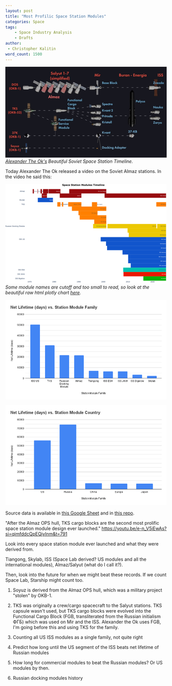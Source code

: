 ```yaml
---
layout: post
title: "Most Profilic Space Station Modules"
categories: Space
tags:
    - Space Industry Analysis
    - Drafts
author:
 - Christopher Kalitin
word_count: 1500
---
```

<head>
    <meta property="og:image" content="{{site.url}}/assets/images/most-profilic-modules/Alexander-The-Ok-July-11-2025-Soviet-Stations.jpg">
</head>

![I Love Alexander The Ok!!!](/assets/images/most-profilic-modules/Alexander-The-Ok-July-11-2025-Soviet-Stations.jpg)  
<i>[Alexander The Ok's](https://youtu.be/e-n_V5iEwAs?si=8psyaMOoXeRRNlI4&t=765) Beautiful Soviet Space Station Timeline.</i>

Today Alexander The Ok released a video on the Soviet Almaz stations. In the video he said this: 

![IMAGE SUPPOSED TO BE HERE](/assets/images/most-profilic-modules/station_modules_gantt_chart_4k.png)  
<i>Some module names are cutoff and too small to read, so look at the beautiful raw html plotly chart [here](/assets/images/most-profilic-modules/station_modules_gantt_chart_1080p.html).</i>

![IMAGE SUPPOSED TO BE HERE](/assets/images/most-profilic-modules/Net%20Lifetime%20(days)%20vs.%20Station%20Module%20Family.png)  

![IMAGE SUPPOSED TO BE HERE](/assets/images/most-profilic-modules/Net%20Lifetime%20(days)%20vs.%20Station%20Module%20Country.png)  


Source data is available in [this Google Sheet](https://docs.google.com/spreadsheets/d/1kqzgV7y3OS3aHCWXOCRws8F3FelriOv0EHpb7aWZqFw/edit?usp=sharing) and in [this repo](https://github.com/CKalitin/UBC-Solar-Leads-Gantt/tree/master/station-modules-gantt).

"After the Almaz OPS hull, TKS cargo blocks are the second most prolific space station module design ever launched."
https://youtu.be/e-n_V5iEwAs?si=qimfddcQpEQjyInm&t=791

Look into every space station module ever launched and what they were derived from.

Tiangong, Skylab, ISS (Space Lab derived? US modules and all the international modules), Almaz/Salyut (what do I call it?).

Then, look into the future for when we might beat these records. If we count Space Lab, Starship might count too.

1. Soyuz is derived from the Almaz OPS hull, which was a military project "stolen" by OKB-1.

2. TKS was originally a crew/cargo spacecraft to the Salyut stations. TKS capsule wasn't used, but TKS cargo blocks were evolved into the Functional Cargo Block (FGB, transliterated from the Russian initialism ФГБ) which was used on Mir and the ISS.
Alexander the Ok uses FGB, I'm going before this and using TKS for the family.

3. Counting all US ISS modules as a single family, not quite right

4. Predict how long until the US segment of the ISS beats net lifetime of Russian modules

5. How long for commercial modules to beat the Russian modules? Or US modules by then.

6. Russian docking modules history
